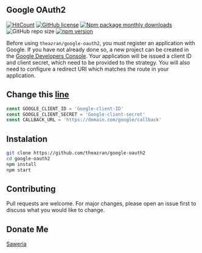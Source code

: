 ## Google OAuth2
[![HitCount](http://hits.dwyl.com/theazran/google-oauth2.svg)](http://hits.dwyl.com/theazran/google-oauth2) [![GitHub license](https://img.shields.io/github/license/theazran/google-oauth2)](https://github.com/theazran/google-oauth2/blob/master/LICENSE) [![Npm package monthly downloads](https://badgen.net/npm/dm/insta-fetcher)](https://npmjs.com/package/insta-fetcher) ![GitHub repo size](https://img.shields.io/github/repo-size/theazran/google-oauth2?style=flat) [![npm version](https://badge.fury.io/js/insta-fetcher.svg)](https://badge.fury.io/js/insta-fetcher)

Before using `theazran/google-oauth2`, you must register an application with Google. If you have not already done so, a new project can be created in the [Google Developers Console](https://console.cloud.google.com/). Your application will be issued a client ID and client secret, which need to be provided to the strategy. You will also need to configure a redirect URI which matches the route in your application.

## Change this [line](https://github.com/theazran/google-oauth2/blob/main/auth/google.js#L4)
```js
const GOOGLE_CLIENT_ID = 'Google-client-ID'
const GOOGLE_CLIENT_SECRET = 'Google-client-secret'
const CALLBACK_URL = 'https://domain.com/google/callback' 
```

## Instalation
``` bash
git clone https://github.com/theazran/google-oauth2
cd google-oauth2
npm install
npm start
```
## Contributing
Pull requests are welcome. For major changes, please open an issue first to discuss what you would like to change.

## Donate Me
[Saweria](https://saweria.co/theazran)